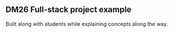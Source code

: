 ## DM26 Full-stack project example

Built along with students while explaining concepts along the way.